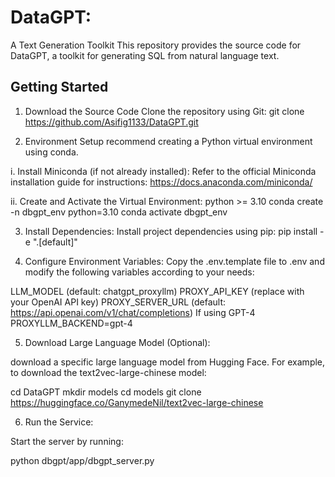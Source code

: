 # DataGPT: 
A Text Generation Toolkit
This repository provides the source code for DataGPT, a toolkit for generating SQL from natural language text.

## Getting Started
1. Download the Source Code
  Clone the repository using Git:
    git clone https://github.com/Asifig1133/DataGPT.git
    
2. Environment Setup
  recommend creating a Python virtual environment using conda.

  i. Install Miniconda (if not already installed):
  Refer to the official Miniconda installation guide for instructions: https://docs.anaconda.com/miniconda/

  ii. Create and Activate the Virtual Environment:
  python >= 3.10 conda create -n dbgpt_env python=3.10
  conda activate dbgpt_env
  
3. Install Dependencies:
  Install project dependencies using pip:
  pip install -e ".[default]"

4. Configure Environment Variables:
  Copy the .env.template file to .env and modify the following variables according to your needs:

  LLM_MODEL (default: chatgpt_proxyllm)
  PROXY_API_KEY (replace with your OpenAI API key)
  PROXY_SERVER_URL (default: https://api.openai.com/v1/chat/completions)
  If using GPT-4
  PROXYLLM_BACKEND=gpt-4

5. Download Large Language Model (Optional):

  download a specific large language model from Hugging Face. For example, to download the text2vec-large-chinese model:

  cd DataGPT
  mkdir models
  cd models
  git clone https://huggingface.co/GanymedeNil/text2vec-large-chinese
  
6. Run the Service:

  Start the server by running:

  python dbgpt/app/dbgpt_server.py

